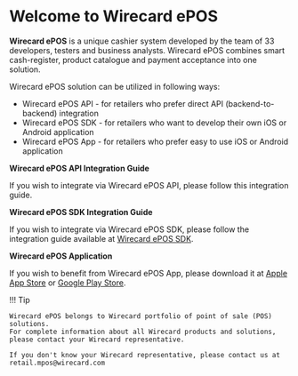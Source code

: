 # Welcome to Wirecard ePOS

**Wirecard ePOS** is a unique cashier system developed by the team of 33 developers, 
testers and business analysts. Wirecard ePOS combines smart cash-register, 
product catalogue and payment acceptance into one solution.

Wirecard ePOS solution can be utilized in following ways:

- Wirecard ePOS API - for retailers who prefer direct API (backend-to-backend) integration
- Wirecard ePOS SDK - for retailers who want to develop their own iOS or Android application
- Wirecard ePOS App - for retailers who prefer easy to use iOS or Android application

**Wirecard ePOS API Integration Guide**

If you wish to integrate via Wirecard ePOS API, please follow this integration guide.

**Wirecard ePOS SDK Integration Guide**

If you wish to integrate via Wirecard ePOS SDK, please follow the integration guide available at 
 [Wirecard ePOS SDK](https://wirecardmobileservices.github.io/Wirecard-ePOS-Developer/).

**Wirecard ePOS Application**

If you wish to benefit from Wirecard ePOS App, please download it at [Apple App Store](https://itunes.apple.com/us/app/wirecard-epos-mobile-checkout/id1314403081) 
or [Google Play Store](https://play.google.com/store/apps/details?id=de.wirecard.epos).

!!! Tip
    
    Wirecard ePOS belongs to Wirecard portfolio of point of sale (POS) solutions. 
    For complete information about all Wirecard products and solutions, please contact your Wirecard representative.
    
    If you don't know your Wirecard representative, please contact us at retail.mpos@wirecard.com